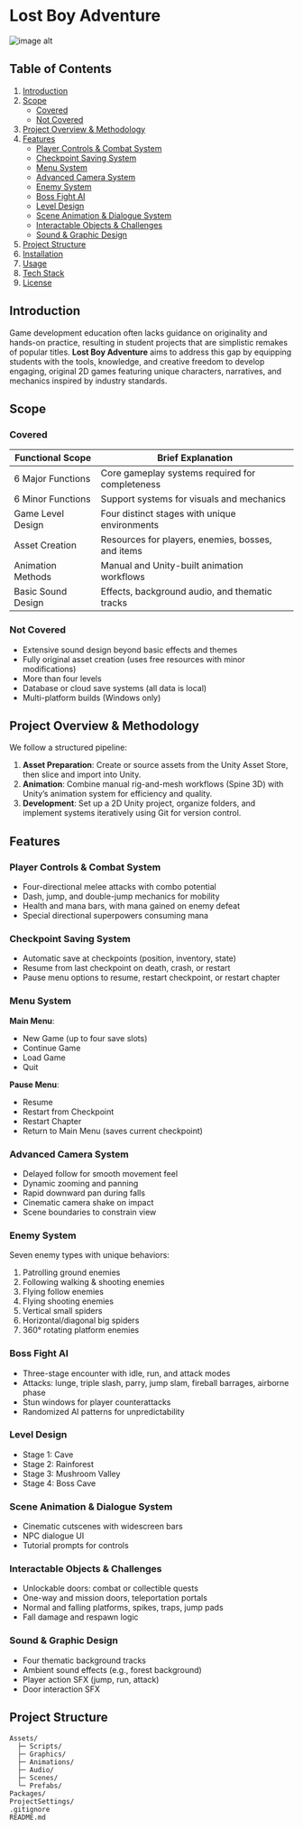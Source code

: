 # Lost Boy Adventure
![image alt]([path/to/image.png](https://github.com/MinKhantKyaw5006/ALostBoy_TheGame/blob/26c1af9c1440ef5b2f24b9dfb0e3c756634c5a4c/Screenshot%202024-10-14%20112219.png))


## Table of Contents
1. [Introduction](#introduction)
2. [Scope](#scope)
   - [Covered](#covered)
   - [Not Covered](#not-covered)
3. [Project Overview & Methodology](#project-overview--methodology)
4. [Features](#features)
   - [Player Controls & Combat System](#player-controls--combat-system)
   - [Checkpoint Saving System](#checkpoint-saving-system)
   - [Menu System](#menu-system)
   - [Advanced Camera System](#advanced-camera-system)
   - [Enemy System](#enemy-system)
   - [Boss Fight AI](#boss-fight-ai)
   - [Level Design](#level-design)
   - [Scene Animation & Dialogue System](#scene-animation--dialogue-system)
   - [Interactable Objects & Challenges](#interactable-objects--challenges)
   - [Sound & Graphic Design](#sound--graphic-design)
5. [Project Structure](#project-structure)
6. [Installation](#installation)
7. [Usage](#usage)
8. [Tech Stack](#tech-stack)
9. [License](#license)

## Introduction
Game development education often lacks guidance on originality and hands-on practice, resulting in student projects that are simplistic remakes of popular titles. **Lost Boy Adventure** aims to address this gap by equipping students with the tools, knowledge, and creative freedom to develop engaging, original 2D games featuring unique characters, narratives, and mechanics inspired by industry standards.

## Scope
### Covered
| Functional Scope       | Brief Explanation                                 |
|------------------------|---------------------------------------------------|
| 6 Major Functions      | Core gameplay systems required for completeness   |
| 6 Minor Functions      | Support systems for visuals and mechanics         |
| Game Level Design      | Four distinct stages with unique environments     |
| Asset Creation         | Resources for players, enemies, bosses, and items |
| Animation Methods      | Manual and Unity-built animation workflows        |
| Basic Sound Design     | Effects, background audio, and thematic tracks    |

### Not Covered
- Extensive sound design beyond basic effects and themes
- Fully original asset creation (uses free resources with minor modifications)
- More than four levels
- Database or cloud save systems (all data is local)
- Multi-platform builds (Windows only)

## Project Overview & Methodology
We follow a structured pipeline:
1. **Asset Preparation**: Create or source assets from the Unity Asset Store, then slice and import into Unity.
2. **Animation**: Combine manual rig-and-mesh workflows (Spine 3D) with Unity’s animation system for efficiency and quality.
3. **Development**: Set up a 2D Unity project, organize folders, and implement systems iteratively using Git for version control.

## Features
### Player Controls & Combat System
- Four-directional melee attacks with combo potential
- Dash, jump, and double-jump mechanics for mobility
- Health and mana bars, with mana gained on enemy defeat
- Special directional superpowers consuming mana

### Checkpoint Saving System
- Automatic save at checkpoints (position, inventory, state)
- Resume from last checkpoint on death, crash, or restart
- Pause menu options to resume, restart checkpoint, or restart chapter

### Menu System
**Main Menu**:
- New Game (up to four save slots)
- Continue Game
- Load Game
- Quit

**Pause Menu**:
- Resume
- Restart from Checkpoint
- Restart Chapter
- Return to Main Menu (saves current checkpoint)

### Advanced Camera System
- Delayed follow for smooth movement feel
- Dynamic zooming and panning
- Rapid downward pan during falls
- Cinematic camera shake on impact
- Scene boundaries to constrain view

### Enemy System
Seven enemy types with unique behaviors:
1. Patrolling ground enemies
2. Following walking & shooting enemies
3. Flying follow enemies
4. Flying shooting enemies
5. Vertical small spiders
6. Horizontal/diagonal big spiders
7. 360° rotating platform enemies

### Boss Fight AI
- Three-stage encounter with idle, run, and attack modes
- Attacks: lunge, triple slash, parry, jump slam, fireball barrages, airborne phase
- Stun windows for player counterattacks
- Randomized AI patterns for unpredictability

### Level Design
- Stage 1: Cave
- Stage 2: Rainforest
- Stage 3: Mushroom Valley
- Stage 4: Boss Cave

### Scene Animation & Dialogue System
- Cinematic cutscenes with widescreen bars
- NPC dialogue UI
- Tutorial prompts for controls

### Interactable Objects & Challenges
- Unlockable doors: combat or collectible quests
- One-way and mission doors, teleportation portals
- Normal and falling platforms, spikes, traps, jump pads
- Fall damage and respawn logic

### Sound & Graphic Design
- Four thematic background tracks
- Ambient sound effects (e.g., forest background)
- Player action SFX (jump, run, attack)
- Door interaction SFX

## Project Structure
```
Assets/
  ├─ Scripts/
  ├─ Graphics/
  ├─ Animations/
  ├─ Audio/
  ├─ Scenes/
  └─ Prefabs/
Packages/
ProjectSettings/
.gitignore
README.md
```



